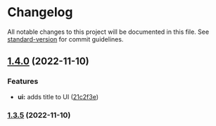 # Changelog

All notable changes to this project will be documented in this file. See [standard-version](https://github.com/conventional-changelog/standard-version) for commit guidelines.

## [1.4.0](https://github.com/thesheps/greedy-http/compare/v1.3.5...v1.4.0) (2022-11-10)


### Features

* **ui:** adds title to UI ([21c2f3e](https://github.com/thesheps/greedy-http/commit/21c2f3e408a3e906c36b8c579f635918d788ea95))

### [1.3.5](https://github.com/thesheps/greedy-http/compare/v1.1.0...v1.3.5) (2022-11-10)
